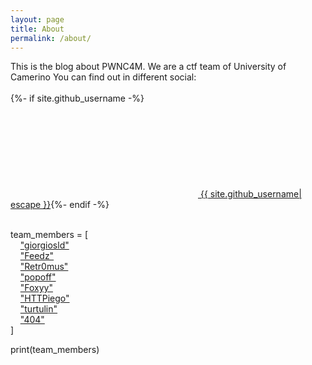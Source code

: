 ```yaml
---
layout: page
title: About
permalink: /about/
---
```


This is the blog about PWNC4M. We are a ctf team of University of Camerino
You can find out in different social:<br /><br />
  {%- if site.github_username -%}<a href="https://github.com/{{ site.github_username| cgi_escape | escape }}"><svg class="svg-icon"><use xlink:href="{{ '/assets/minima-social-icons.svg#github' | relative_url }}"></use></svg> <span class="username">{{ site.github_username| escape }}</span></a>{%- endif -%}
  <br /> <br />


team_members = [ <br />
&nbsp;&nbsp;&nbsp;&nbsp;["giorgiosld"](https://github.com/giorgiosld) <br /> 
&nbsp;&nbsp;&nbsp;&nbsp;["Feedz"](https://github.com/FeeeDz) <br />
&nbsp;&nbsp;&nbsp;&nbsp;["Retr0mus"]() <br />
&nbsp;&nbsp;&nbsp;&nbsp;["popoff"](https://github.com/flaviopopoff) <br />
&nbsp;&nbsp;&nbsp;&nbsp;["Foxyy"]() <br /> 
&nbsp;&nbsp;&nbsp;&nbsp;["HTTPiego"](https://github.com/HTTPiego) <br /> 
&nbsp;&nbsp;&nbsp;&nbsp;["turtulin"](https://github.com/turtulin) <br /> 
&nbsp;&nbsp;&nbsp;&nbsp;["404"]() <br />
]

print(team_members)
